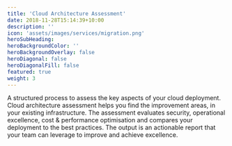 ```yaml
---
title: 'Cloud Architecture Assessment'
date: 2018-11-28T15:14:39+10:00
description: ''
icon: 'assets/images/services/migration.png'
heroSubHeading: 
heroBackgroundColor: ''
heroBackgroundOverlay: false
heroDiagonal: false
heroDiagonalFill: false
featured: true
weight: 3
---
```


A structured process to assess the key aspects of your cloud deployment. Cloud architecture assessment helps you find the improvement areas, in your existing infrastructure. The assessment evaluates security, operational excellence, cost & performance optimisation and compares your deployment to the best practices. The output is an actionable report that your team can leverage to improve and achieve excellence.
